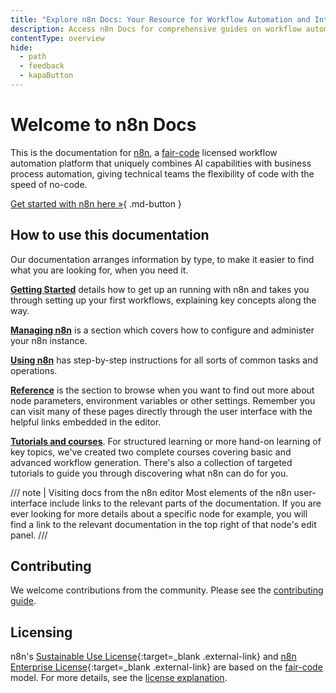 ```yaml
---
title: "Explore n8n Docs: Your Resource for Workflow Automation and Integrations"
description: Access n8n Docs for comprehensive guides on workflow automation and integrations. Learn how to integrate apps and enhance your automation capabilities.
contentType: overview
hide:
  - path
  - feedback
  - kapaButton
---
```


# Welcome to n8n Docs


This is the documentation for [n8n](https://n8n.io/), a [fair-code](https://faircode.io) licensed workflow automation platform that uniquely combines AI capabilities with business process automation, giving technical teams the flexibility of code with the speed of no-code.

[Get started with n8n here »](/start-here/index.md){ .md-button }

## How to use this documentation

Our documentation arranges information by type, to make it easier to find what you are looking for, when you need it. 

[**Getting Started**](/start-here/index.md) details how to get up an running with n8n and takes you through setting up your first workflows, explaining key concepts along the way.

[**Managing n8n**](/managing-n8n/index.md) is a section which covers how to configure and administer your n8n instance.

[**Using n8n**](/using-n8n/index.md) has step-by-step instructions for all sorts of common tasks and operations.

[**Reference**](/reference/index.md) is the section to browse when you want to find out more about node parameters, environment variables or other settings. Remember you can visit many of these pages directly through the user interface with the helpful links embedded in the editor.

[**Tutorials and courses**](/tutorials/index.md). For structured learning or more hand-on learning of key topics, we've created two complete courses covering basic and advanced workflow generation. There's also a collection of targeted tutorials to guide you through discovering what n8n can do for you.


/// note | Visiting docs from the n8n editor
Most elements of the n8n user-interface include links to the relevant parts of the documentation. If you are ever looking for more details about a specific node for example, you will find a link to the relevant documentation in the top right of that node's edit panel.
///

## Contributing

We welcome contributions from the community. Please see the [contributing guide](/help-community/contributing.md).

## Licensing

n8n's [Sustainable Use License](https://github.com/n8n-io/n8n/blob/master/LICENSE.md){:target=\_blank .external-link} and [n8n Enterprise License](https://github.com/n8n-io/n8n/blob/master/LICENSE_EE.md){:target=\_blank .external-link} are based on the [fair-code](https://faircode.io/) model. For more details, see the [license explanation](sustainable-use-license.md).
